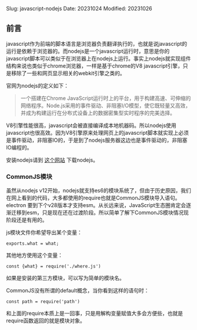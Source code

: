 Slug: javascript-nodejs
Date: 20231024
Modified: 20231026


## 前言
javascript作为前端的脚本语言是浏览器负责翻译执行的，也就是说javascript的运行是依赖于浏览器的。而nodejs是一个javascript运行时，意思是你的javascript脚本可以类似于在浏览器上在nodejs上运行。事实上nodejs就实现组件结构来说也类似于chrome浏览器，一样是基于chrome的V8 javascript引擎，只是移除了一些和网页显示相关的webkit引擎之类的。

官网为nodejs的定义如下：

> 一个搭建在Chrome JavaScript运行时上的平台，用于构建高速、可伸缩的网络程序。Node.js采用的事件驱动、非阻塞I/O模型，使它既轻量又高效，并成为构建运行在分布式设备上的数据密集型实时程序的完美选择。

V8引擎性能很高，javascript会被直接编译成本地机器码。所以nodejs使用javascript也很高效。因为V8引擎原来处理网页上的javascript脚本就实现上必须是事件驱动，非阻塞IO的，于是到了nodejs服务器这边也是事件驱动的，非阻塞IO编程的。

安装nodejs请到 [这个网站](https://nodejs.dev/en/download/) 下载nodejs。


### CommonJS模块
虽然从nodejs v12开始，nodejs就支持es6的模块系统了，但由于历史原因，我们在网上看到的代码，大多都使用的require也就是CommonJS模块导入语句。electron 要到下个v28版本才支持esm。从长远来说，JavaScript生态圈肯定会逐渐迁移到esm，只是现在还在过渡阶段。所以简单了解下CommonJS模块情况现阶段还是有用的。

js模块文件你希望导出某个变量：

```
exports.what = what;
```

其他地方使用这个变量：

```
const {what} = require('./where.js')
```

如果是安装的第三方模块，可以写为简单的模块名。

CommonJS没有所谓的default概念，当你看到这样的语句时：

```
const path = require('path')
```

和上面的require本质上是一回事，只是用解构变量赋值大多会方便些，也就是require函数返回的就是模块对象。
